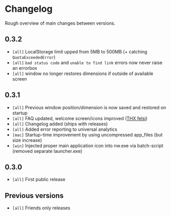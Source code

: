 # Changelog

Rough overview of main changes between versions.

## 0.3.2
* `[all]` LocalStorage limit upped from 5MB to 500MB (+ catching `QuotaExceededError`)
* `[all]` `bad status code` and `unable to find link` errors now never raise an errorbox
* `[all]` window no longer restores dimensions if outside of available screen

## 0.3.1
* `[all]` Previous window position/dimension is now saved and restored on startup
* `[all]` FAQ updated, welcome screen/icons improved ([THX felsi](http://board.serienjunkies.org/index.php?page=Thread&threadID=73239))
* `[all]` Changelog added (ships with releases)
* `[all]` Added error reporting to universal analytics
* `[mac]` Startup-time improvement by using uncompressed app_files (but size increase)
* `[win]` Injected proper main application icon into nw.exe via batch-script (removed separate launcher.exe)

## 0.3.0
* `[all]` First public release

## Previous versions
* `[all]` Friends only releases
